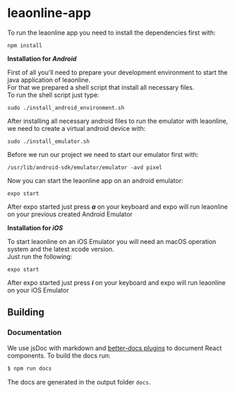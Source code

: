 # leaonline-app

To run the leaonline app you need to install the dependencies first with:  

``` 
npm install 
```


**Installation for _Android_**

First of all you'll need to prepare your development environment to start the java application of leaonline.  
For that we prepared a shell script that install all necessary files.  
To run the shell script just type:

```
sudo ./install_android_environment.sh
```
After installing all necessary android files to run the emulator with leaonline, we need to create a virtual android device with:

```
sudo ./install_emulator.sh
```

Before we run our project we need to start our emulator first with:
```
/usr/lib/android-sdk/emulator/emulator -avd pixel
```

Now you can start the leaonline app on an android emulator:

```
expo start 
```

After expo started just press **_a_** on your keyboard and expo will run leaonline on your previous created Android Emulator


**Installation for _iOS_** 

To start leaonline on an iOS Emulator you will need an macOS operation system and the latest xcode version.  
Just run the following:

```
expo start
```

After expo started just press **_i_** on your keyboard and expo will run leaonline on your iOS Emulator


## Building

### Documentation

We use jsDoc with markdown and [better-docs plugins](https://www.npmjs.com/package/better-docs#component-plugin-beta)
to document React components. To build the docs run:

```bash
$ npm run docs
```

The docs are generated in the output folder `docs`.
